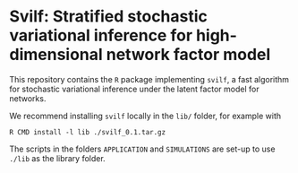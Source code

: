 # Svilf: Stratified stochastic variational inference for high-dimensional network factor model	

This repository contains the `R` package implementing `svilf`, a fast algorithm for stochastic variational inference under the latent factor model for networks.

We recommend installing `svilf` locally in the `lib/` folder, for example with

```
R CMD install -l lib ./svilf_0.1.tar.gz
```

The scripts in the folders `APPLICATION` and `SIMULATIONS` are set-up to use `./lib` as the library folder.
